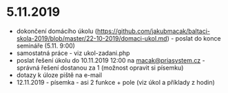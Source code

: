 # 5.11.2019
- dokončení domácího úkolu (https://github.com/jakubmacak/baltaci-skola-2019/blob/master/22-10-2019/domaci-ukol.md) - poslat do konce semináře (5.11. 9:00)
- samostatná práce - viz ukol-zadani.php
- poslat řešení úkolu do 10.11.2019 12:00 na macak@priasystem.cz - správná řešení dostanou za 1 (možnost opravit si písemku)
- dotazy k úloze piště na e-mail
- 12.11.2019 - písemka - asi 2 funkce + pole (viz úkol a příklady z hodin)
